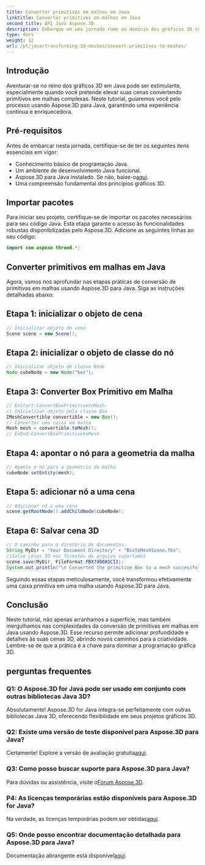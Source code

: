 ```yaml
---
title: Converter primitivos em malhas em Java
linktitle: Converter primitivos em malhas em Java
second_title: API Java Aspose.3D
description: Embarque em uma jornada rumo ao domínio dos gráficos 3D com Aspose.3D para Java - converta facilmente primitivos em malhas hipnotizantes. Eleve sua experiência de codificação agora!
type: docs
weight: 12
url: /pt/java/transforming-3d-meshes/convert-primitives-to-meshes/
---
```

## Introdução
Aventurar-se no reino dos gráficos 3D em Java pode ser estimulante, especialmente quando você pretende elevar suas cenas convertendo primitivos em malhas complexas. Neste tutorial, guiaremos você pelo processo usando Aspose.3D para Java, garantindo uma experiência contínua e enriquecedora.
## Pré-requisitos
Antes de embarcar nesta jornada, certifique-se de ter os seguintes itens essenciais em vigor:
- Conhecimento básico de programação Java.
- Um ambiente de desenvolvimento Java funcional.
-  Aspose.3D para Java instalado. Se não, baixe-o[aqui](https://releases.aspose.com/3d/java/).
- Uma compreensão fundamental dos princípios gráficos 3D.
## Importar pacotes
Para iniciar seu projeto, certifique-se de importar os pacotes necessários para seu código Java. Esta etapa garante o acesso às funcionalidades robustas disponibilizadas pelo Aspose.3D. Adicione as seguintes linhas ao seu código:
```java
import com.aspose.threed.*;
```
## Converter primitivos em malhas em Java
Agora, vamos nos aprofundar nas etapas práticas de conversão de primitivas em malhas usando Aspose.3D para Java. Siga as instruções detalhadas abaixo:
## Etapa 1: inicializar o objeto de cena
```java
// Inicializar objeto de cena
Scene scene = new Scene();
```
## Etapa 2: inicializar o objeto de classe do nó
```java
// Inicializar objeto de classe Node
Node cubeNode = new Node("box");
```
## Etapa 3: Converter Box Primitivo em Malha
```java
// ExStart:ConvertBoxPrimitivetoMesh
// Inicializar objeto pela classe Box
IMeshConvertible convertible = new Box();
// Converter uma caixa em malha
Mesh mesh = convertible.toMesh();
// ExEnd:ConvertBoxPrimitivetoMesh
```
## Etapa 4: apontar o nó para a geometria da malha
```java
// Aponte o nó para a geometria da malha
cubeNode.setEntity(mesh);
```
## Etapa 5: adicionar nó a uma cena
```java
// Adicionar nó a uma cena
scene.getRootNode().addChildNode(cubeNode);
```
## Etapa 6: Salvar cena 3D
```java
// O caminho para o diretório de documentos.
String MyDir = "Your Document Directory" + "BoxToMeshScene.fbx";
//Salve cenas 3D nos formatos de arquivo suportados
scene.save(MyDir, FileFormat.FBX7400ASCII);
System.out.println("\n Converted the primitive Box to a mesh successfully.\nFile saved at " + MyDir);
```
Seguindo essas etapas meticulosamente, você transformou efetivamente uma caixa primitiva em uma malha usando Aspose.3D para Java.
## Conclusão
Neste tutorial, não apenas arranhamos a superfície, mas também mergulhamos nas complexidades da conversão de primitivas em malhas em Java usando Aspose.3D. Esse recurso permite adicionar profundidade e detalhes às suas cenas 3D, abrindo novos caminhos para a criatividade. Lembre-se de que a prática é a chave para dominar a programação gráfica 3D.
## perguntas frequentes
### Q1: O Aspose.3D for Java pode ser usado em conjunto com outras bibliotecas Java 3D?
Absolutamente! Aspose.3D for Java integra-se perfeitamente com outras bibliotecas Java 3D, oferecendo flexibilidade em seus projetos gráficos 3D.
### Q2: Existe uma versão de teste disponível para Aspose.3D para Java?
 Certamente! Explore a versão de avaliação gratuita[aqui](https://releases.aspose.com/).
### Q3: Como posso buscar suporte para Aspose.3D para Java?
 Para dúvidas ou assistência, visite o[Fórum Aspose.3D](https://forum.aspose.com/c/3d/18).
### P4: As licenças temporárias estão disponíveis para Aspose.3D for Java?
 Na verdade, as licenças temporárias podem ser obtidas[aqui](https://purchase.aspose.com/temporary-license/).
### Q5: Onde posso encontrar documentação detalhada para Aspose.3D para Java?
 Documentação abrangente está disponível[aqui](https://reference.aspose.com/3d/java/).
